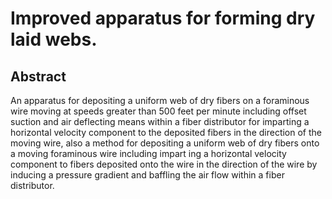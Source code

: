# Improved apparatus for forming dry laid webs.

## Abstract
An apparatus for depositing a uniform web of dry fibers on a foraminous wire moving at speeds greater than 500 feet per minute including offset suction and air deflecting means within a fiber distributor for imparting a horizontal velocity component to the deposited fibers in the direction of the moving wire, also a method for depositing a uniform web of dry fibers onto a moving foraminous wire including impart ing a horizontal velocity component to fibers deposited onto the wire in the direction of the wire by inducing a pressure gradient and baffling the air flow within a fiber distributor.